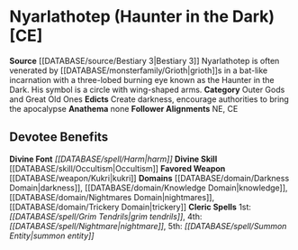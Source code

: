 ﻿---
ability: null
ability_boost: null
alignment: CE
deity:
- '[[DATABASE/deity/Nyarlathotep|Nyarlathotep (Haunter in the Dark)]]'
deity_category: Outer Gods and Great Old Ones
divine_font: Harm
domain:
- '[[DATABASE/domain/Darkness Domain|Darkness]]'
- '[[DATABASE/domain/Knowledge Domain|Knowledge]]'
- '[[DATABASE/domain/Nightmares Domain|Nightmares]]'
- '[[DATABASE/domain/Trickery Domain|Trickery]]'
favored_weapon: '[[DATABASE/weapon/Kukri|Kukri]]'
follower_alignment:
- NE
- CE
id: '222'
name: Nyarlathotep
rarity: Common
rus_type_level: null
skill:
- '[[DATABASE/skill/Occultism|Occultism]]'
source: '[[DATABASE/source/Bestiary 3|Bestiary 3]]'
trait: null
type: Deity

---
# Nyarlathotep (Haunter in the Dark) [CE]

**Source** [[DATABASE/source/Bestiary 3|Bestiary 3]]
Nyarlathotep is often venerated by [[DATABASE/monsterfamily/Grioth|grioth]]s in a bat-like incarnation with a three-lobed burning eye known as the Haunter in the Dark. His symbol is a circle with wing-shaped arms.
**Category** Outer Gods and Great Old Ones
**Edicts** Create darkness, encourage authorities to bring the apocalypse 
**Anathema** none
**Follower Alignments** NE, CE

## Devotee Benefits

**Divine Font** _[[DATABASE/spell/Harm|harm]]_
**Divine Skill** [[DATABASE/skill/Occultism|Occultism]]
**Favored Weapon** [[DATABASE/weapon/Kukri|kukri]]
**Domains** [[DATABASE/domain/Darkness Domain|darkness]], [[DATABASE/domain/Knowledge Domain|knowledge]], [[DATABASE/domain/Nightmares Domain|nightmares]], [[DATABASE/domain/Trickery Domain|trickery]]
**Cleric Spells** 1st: _[[DATABASE/spell/Grim Tendrils|grim tendrils]]_, 4th: _[[DATABASE/spell/Nightmare|nightmare]]_, 5th: _[[DATABASE/spell/Summon Entity|summon entity]]_